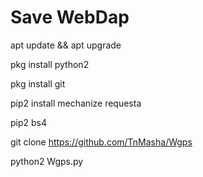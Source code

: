 # Save WebDap
apt update && apt upgrade

pkg install python2

pkg install git

pip2 install mechanize requesta

pip2 bs4

git clone https://github.com/TnMasha/Wgps

python2 Wgps.py


